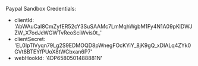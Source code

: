 Paypal Sandbox Credentials: 
 - clientId: 'AbWAuCaI8CmZyfER52cY3SuSAAMc7LmMqhWgbM1Fy4N1A09pKlDWJZW_X7odJeWGWTvReoSciWvis0t_'
 - clientSecret: 'EL0IpTlVyqn79Lg2S9EDMOQD8pWnegFOcKYiY_8jK9gQ_xDIALq4ZYk0GVt8BTEYfPUoX8tWCbxan6P7'
 - webHookId: '4DP6580501488881N'
